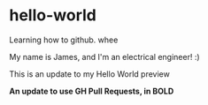 # hello-world
Learning how to github. whee

My name is James, and I'm an electrical engineer! :)

This is an update to my Hello World preview

**An update to use GH Pull Requests, in BOLD**
